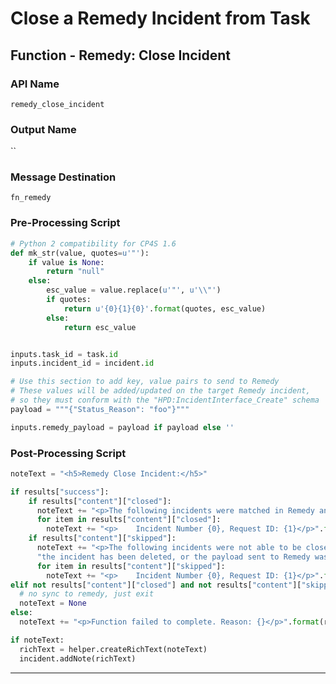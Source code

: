 <!--
    DO NOT MANUALLY EDIT THIS FILE
    THIS FILE IS AUTOMATICALLY GENERATED WITH resilient-sdk codegen
    Generated with resilient-sdk v51.0.2.0.974
-->

# Close a Remedy Incident from Task

## Function - Remedy: Close Incident

### API Name
`remedy_close_incident`

### Output Name
``

### Message Destination
`fn_remedy`

### Pre-Processing Script
```python
# Python 2 compatibility for CP4S 1.6
def mk_str(value, quotes=u'"'):
    if value is None:
        return "null"
    else:
        esc_value = value.replace(u'"', u'\\"')
        if quotes:
            return u'{0}{1}{0}'.format(quotes, esc_value)
        else:
            return esc_value


inputs.task_id = task.id
inputs.incident_id = incident.id

# Use this section to add key, value pairs to send to Remedy
# These values will be added/updated on the target Remedy incident,
# so they must conform with the "HPD:IncidentInterface_Create" schema
payload = """{"Status_Reason": "foo"}"""

inputs.remedy_payload = payload if payload else ''

```

### Post-Processing Script
```python
noteText = "<h5>Remedy Close Incident:</h5>"

if results["success"]:
    if results["content"]["closed"]:
      noteText += "<p>The following incidents were matched in Remedy and successfully closed:</p>"
      for item in results["content"]["closed"]:
        noteText += "<p>    Incident Number {0}, Request ID: {1}</p>".format(item["values"]["Incident Number"], item["values"]["Request ID"])
    if results["content"]["skipped"]:
      noteText += "<p>The following incidents were not able to be closed. Common reasons include that the incident has been previously closed, " \
      "the incident has been deleted, or the payload sent to Remedy was incomplete according to the requirements of your specific system:</p>"
      for item in results["content"]["skipped"]:
        noteText += "<p>    Incident Number {0}, Request ID: {1}</p>".format(item["values"]["Incident Number"], item["values"]["Request ID"])
elif not results["content"]["closed"] and not results["content"]["skipped"]:
  # no sync to remedy, just exit
  noteText = None
else:
  noteText += "<p>Function failed to complete. Reason: {}</p>".format(results.reason)

if noteText:
  richText = helper.createRichText(noteText)
  incident.addNote(richText)

```

---

